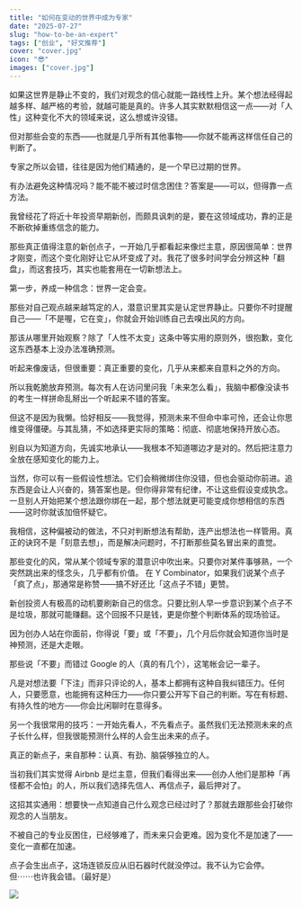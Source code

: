 ```yaml
---
title: "如何在变动的世界中成为专家"
date: "2025-07-27"
slug: "how-to-be-an-expert"
tags: ["创业", "好文推荐"]
cover: "cover.jpg"
icon: "😎"
images: ["cover.jpg"]
---
```

如果这世界是静止不变的，我们对观念的信心就能一路线性上升。某个想法经得起越多样、越严格的考验，就越可能是真的。许多人其实默默相信这一点——对「人性」这种变化不大的领域来说，这么想或许没错。



但对那些会变的东西——也就是几乎所有其他事物——你就不能再这样信任自己的判断了。



专家之所以会错，往往是因为他们精通的，是一个早已过期的世界。



有办法避免这种情况吗？能不能不被过时信念困住？答案是——可以，但得靠一点方法。



我曾经花了将近十年投资早期新创，而颇具讽刺的是，要在这领域成功，靠的正是不断砍掉重练信念的能力。



那些真正值得注意的新创点子，一开始几乎都看起来像烂主意，原因很简单：世界才刚变，而这个变化刚好让它从坏变成了对。我花了很多时间学会分辨这种「翻盘」，而这套技巧，其实也能套用在一切新想法上。



第一步，养成一种信念：世界一定会变。



那些对自己观点越来越笃定的人，潜意识里其实是认定世界静止。只要你不时提醒自己——「不是喔，它在变」，你就会开始训练自己去嗅出风的方向。



那该从哪里开始观察？除了「人性不太变」这条中等实用的原则外，很抱歉，变化这东西基本上没办法准确预测。



听起来像废话，但很重要：真正重要的变化，几乎从来都来自意料之外的方向。



所以我乾脆放弃预测。每次有人在访问里问我「未来怎么看」，我脑中都像没读书的考生一样拼命乱掰出一个听起来不错的答案。



但这不是因为我懒。恰好相反——我觉得，预测未来不但命中率可怜，还会让你思维变得僵硬。与其乱猜，不如选择更实际的策略：彻底、彻底地保持开放心态。



别自以为知道方向，先诚实地承认——我根本不知道哪边才是对的。然后把注意力全放在感知变化的能力上。



当然，你可以有一些假设性想法。它们会稍微绑住你没错，但也会驱动你前进。追东西是会让人兴奋的，猜答案也是。但你得非常有纪律，不让这些假设变成执念。
一旦别人开始把某个想法跟你绑在一起，那个想法就更可能变成你想相信的东西——这时你就该加倍怀疑它。



我相信，这种偏被动的做法，不只对判断想法有帮助，连产出想法也一样管用。真正的诀窍不是「刻意去想」，而是解决问题时，不打断那些莫名冒出来的直觉。



那些变化的风，常从某个领域专家的潜意识中吹出来。只要你对某件事够熟，一个突然跳出来的怪念头，几乎都有价值。
在 Y Combinator，如果我们说某个点子「疯了点」，那通常是称赞——搞不好还比「这点子不错」更赞。



新创投资人有极高的动机要刷新自己的信念。只要比别人早一步意识到某个点子不是垃圾，那就可能赚翻。这个回报不只是钱，更是你整个判断体系的现场验证。



因为创办人站在你面前，你得说「要」或「不要」，几个月后你就会知道你当时是神预测，还是大走眼。



那些说「不要」而错过 Google 的人（真的有几个），这笔帐会记一辈子。



凡是对想法要「下注」而非只评论的人，基本上都拥有这种自我纠错压力。任何人，只要愿意，也能拥有这种压力——你只要公开写下自己的判断。写在有标题、有持久性的地方——你会比闲聊时在意得多。



另一个我很常用的技巧：一开始先看人，不先看点子。虽然我们无法预测未来的点子长什么样，但我很能预测什么样的人会生出未来的点子。



真正的新点子，来自那种：认真、有劲、脑袋够独立的人。



当初我们其实觉得 Airbnb 是烂主意，但我们看得出来——创办人他们是那种「再怪都不会怕」的人，所以我们选择先信人、再信点子，最后押对了。



这招其实通用：想要快一点知道自己什么观念已经过时了？那就去跟那些会打破你观念的人当朋友。



不被自己的专业反困住，已经够难了，而未来只会更难。因为变化不是加速了——变化一直都在加速。



点子会生出点子，这场连锁反应从旧石器时代就没停过。我不认为它会停。
但⋯⋯也许我会错。（最好是）




![](https://prod-files-secure.s3.us-west-2.amazonaws.com/112d0858-5090-4d34-a606-b75eb8d65fd2/46476355-9cf3-4e99-9b7a-3531bc426380/1000202064.png?X-Amz-Algorithm=AWS4-HMAC-SHA256&X-Amz-Content-Sha256=UNSIGNED-PAYLOAD&X-Amz-Credential=ASIAZI2LB466YTNI5RQG%2F20250826%2Fus-west-2%2Fs3%2Faws4_request&X-Amz-Date=20250826T104029Z&X-Amz-Expires=3600&X-Amz-Security-Token=IQoJb3JpZ2luX2VjEBoaCXVzLXdlc3QtMiJGMEQCIFx0I6bcy5Kvdd59wrlmPcoUcc%2Bpbb83f1JbeC7X87ZCAiB10WEn2I4yx5ZmwhnAac9zplGxlF3f%2FoMAR6ZVUmFSfSr%2FAwhzEAAaDDYzNzQyMzE4MzgwNSIM%2B%2Bd1MKY%2FnZNDH6ClKtwDKrDbhoZwDiSSnfxK7jlFpYqRg2x4DPL7UYLLPUogKiibdmc0u6718GS1zfD2WvwwaR71D4w%2B%2F4f1zBmiogD%2FJVHfNqGGU4xi6I1tRNAbChCoPRqAUuKRhpDYpY3plrsSx6P2ddyUwjklU0EwphHooFGJPsUkNjV2zU%2F37M1VrGnuZcM0vbFR%2FZyoW6p8cac93F98ugHurz8bNr%2FtybxDuMu4AW3dSG9nq44KlEh8jtCNlglrnDxxlFNz%2FhSm5twbhE7HpiDoebkzusg04Z5uHqbocUAtpzGgHAT%2FgQpvuvdU7uvwR4EPG7CK7bbp2yJb%2BBziUSEcam83w9ZTs6%2B1tH6e6%2FCZ%2BNQdLdxuIvIFsWw7E%2B5Ocor9ksCAtHP0H%2F8M1Y17h3MX7Vqh2WElQ4TH6CpgjPSHnc%2BXrR6tBAndumVQbZw%2B2xaipuKKobQOBoPunxwNh8jfEGehRBCcAYsKcE82s6sg29D5TdzPksdDznPeZEIjUVyhUnbuzq6KjFyZo0miup9DoTyor%2FVrzAYW5fRFef8C9YDYQLFhxxeSh9UHmCnNjMNP2e201k6Epq0znjjY7qXBxyRvk6TnPOk0giuAXSMaUpuuolnDfJNl4m%2BgJfMxEKrN8B4lKb8wuYS2xQY6pgHXn2GtxIN7FiVEypHmpcIAtDkKmnkc3JifDQmOj%2FDX%2B1sR03L7z0uH50MSNdFW8sJsIVqW38B5FxUR0LK2rTp6g9XasDhtafuYX%2F2Ua8%2Bo3TyjgwRDq5lZSvP%2FAw6npbth3cyUyGEQzcHK4EBvUf5CAbkY3BWHSUz6M%2BAMui6Uk4d7%2B4Am7d1ZZR4N0hvdrsiO0JYbN%2FyQvsAUDyp4nPKpO9IS%2FnW0&X-Amz-Signature=65a33cdd62d1d508572f9cee8da0f79fc0575dbdf8667d234b2801fbaecd3e8a&X-Amz-SignedHeaders=host&x-amz-checksum-mode=ENABLED&x-id=GetObject)

